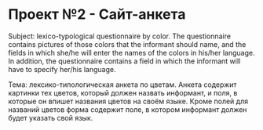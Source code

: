 # Проект №2 - Сайт-анкета

Subject: lexico-typological questionnaire by color. The questionnaire contains pictures of those colors that the informant should name, and the fields in which she/he will enter the names of the colors in his/her language. In addition, the questionnaire contains a field in which the informant will have to specify her/his language.

Тема: лексико-типологическая анкета по цветам. Анкета содержит картинки тех цветов, который должен назвать информант, и поля, в которые он впишет названия цветов на своём языке. Кроме полей для названий цветов форма содержит поле, в котором информант должен будет указать свой язык.

